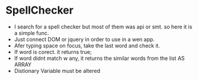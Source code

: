 # SpellChecker

* I search for a spell checker but most of them was api or smt. so here it is a simple func. 
* Just connect DOM or jquery in order to use in a wen app.
* Afer typing space on focus, take the last word and check it. 
* If word is corect. it returns true;
* If word didnt match w any, it  returns the similar words from the list AS ARRAY
* Distionary Variable must be altered

